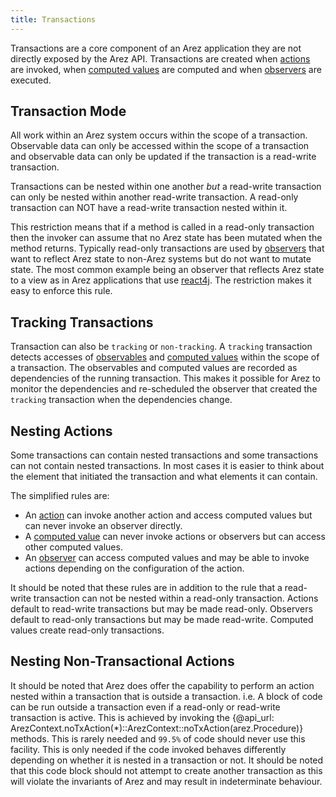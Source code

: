 ```yaml
---
title: Transactions
---
```


Transactions are a core component of an Arez application they are not directly exposed by the Arez API.
Transactions are created when [actions](actions.md) are invoked, when [computed values](computed_values.md)
are computed and when [observers](observers.md) are executed.

## Transaction Mode

All work within an Arez system occurs within the scope of a transaction. Observable data can only be
accessed within the scope of a transaction and observable data can only be updated if the transaction
is a read-write transaction.

Transactions can be nested within one another *but* a read-write transaction can only be nested within
another read-write transaction. A read-only transaction can NOT have a read-write transaction nested within
it.

This restriction means that if a method is called in a read-only transaction then the invoker can assume
that no Arez state has been mutated when the method returns. Typically read-only transactions are used by
[observers](observers.md) that want to reflect Arez state to non-Arez systems but do not want to mutate
state. The most common example being an observer that reflects Arez state to a view as in Arez applications
that use [react4j](https://react4j.github.io). The restriction makes it easy to enforce this rule.

## Tracking Transactions

Transaction can also be `tracking` or `non-tracking`. A `tracking` transaction detects accesses of
[observables](observables.md) and [computed values](computed_values.md) within the scope of a transaction.
The observables and computed values are recorded as dependencies of the running transaction. This makes it
possible for Arez to monitor the dependencies and re-scheduled the observer that created the `tracking`
transaction when the dependencies change.

## Nesting Actions

Some transactions can contain nested transactions and some transactions can not contain nested transactions.
In most cases it is easier to think about the element that initiated the transaction and what elements it can
contain.

The simplified rules are:

* An [action](actions.md) can invoke another action and access computed values but can never invoke an
  observer directly.
* A [computed value](computed_values.md) can never invoke actions or observers but can access other computed values.
* An [observer](observers.md) can access computed values and may be able to invoke actions depending on the
  configuration of the action.

It should be noted that these rules are in addition to the rule that a read-write transaction can not be nested
within a read-only transaction. Actions default to read-write transactions but may be made read-only. Observers
default to read-only transactions but may be made read-write. Computed values create read-only transactions.

## Nesting Non-Transactional Actions

It should be noted that Arez does offer the capability to perform an action nested within a transaction
that is outside a transaction. i.e. A block of code can be run outside a transaction even if a read-only
or read-write transaction is active. This is achieved by invoking the
{@api_url: ArezContext.noTxAction(*)::ArezContext::noTxAction(arez.Procedure)} methods. This is rarely needed
and `99.5%` of code should never use this facility. This is only needed if the code invoked behaves differently
depending on whether it is nested in a transaction or not. It should be noted that this code block should not
attempt to create another transaction as this will violate the invariants of Arez and may result in
indeterminate behaviour.
